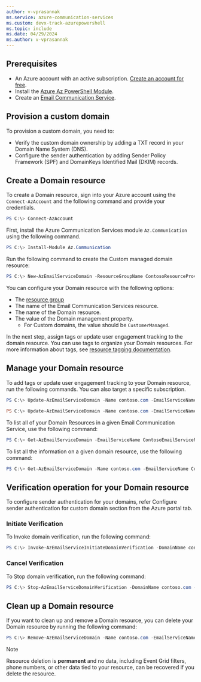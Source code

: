```yaml
---
author: v-vprasannak
ms.service: azure-communication-services
ms.custom: devx-track-azurepowershell
ms.topic: include
ms.date: 04/29/2024
ms.author: v-vprasannak
---
```

## Prerequisites

- An Azure account with an active subscription. [Create an account for free](https://azure.microsoft.com/free/dotnet/).
- Install the [Azure Az PowerShell Module](/powershell/azure/).
- Create an [Email Communication Service](/azure/communication-services/quickstarts/email/create-email-communication-resource).

## Provision a custom domain

To provision a custom domain, you need to:
    
* Verify the custom domain ownership by adding a TXT record in your Domain Name System (DNS).
* Configure the sender authentication by adding Sender Policy Framework (SPF) and DomainKeys Identified Mail (DKIM) records.

## Create a Domain resource

To create a Domain resource, sign into your Azure account using the ```Connect-AzAccount``` and the following command and provide your credentials.

```PowerShell
PS C:\> Connect-AzAccount
```

First, install the Azure Communication Services module ```Az.Communication``` using the following command.

```PowerShell
PS C:\> Install-Module Az.Communication
```

Run the following command to create the Custom managed domain resource:

```PowerShell
PS C:\> New-AzEmailServiceDomain -ResourceGroupName ContosoResourceProvider1 -EmailServiceName ContosoEmailServiceResource1 -Name contoso.com -DomainManagement CustomerManaged
```

You can configure your Domain resource with the following options:

* The [resource group](../../../../azure-resource-manager/management/manage-resource-groups-powershell.md)
* The name of the Email Communication Services resource.
* The name of the Domain resource.
* The value of the Domain management property.
	* For Custom domains, the value should be `CustomerManaged`.

In the next step, assign tags or update user engagement tracking to the domain resource. You can use tags to organize your Domain resources. For more information about tags, see [resource tagging documentation](../../../../azure-resource-manager/management/tag-resources.md).

## Manage your Domain resource

To add tags or update user engagement tracking to your Domain resource, run the following commands. You can also target a specific subscription.

```PowerShell
PS C:\> Update-AzEmailServiceDomain -Name contoso.com -EmailServiceName ContosoEmailServiceResource1 -ResourceGroupName ContosoResourceProvider1 -Tag @{ExampleKey1="ExampleValue1"} -UserEngagementTracking 1

PS C:\> Update-AzEmailServiceDomain -Name contoso.com -EmailServiceName ContosoEmailServiceResource1 -ResourceGroupName ContosoResourceProvider1 -Tag @{ExampleKey1="ExampleValue1"} -UserEngagementTracking 0 -SubscriptionId SubscriptionID
```

To list all of your Domain Resources in a given Email Communication Service, use the following command:

```PowerShell
PS C:\> Get-AzEmailServiceDomain -EmailServiceName ContosoEmailServiceResource1 -ResourceGroupName ContosoResourceProvider1
```

To list all the information on a given domain resource, use the following command:

```PowerShell
PS C:\> Get-AzEmailServiceDomain -Name contoso.com -EmailServiceName ContosoEmailServiceResource1 -ResourceGroupName ContosoResourceProvider1
```

## Verification operation for your Domain resource

To configure sender authentication for your domains, refer Configure sender authentication for custom domain section from the Azure portal tab.

### Initiate Verification

To Invoke domain verification, run the following command:

```PowerShell
PS C:\> Invoke-AzEmailServiceInitiateDomainVerification -DomainName contoso.com -EmailServiceName ContosoEmailServiceResource1 -ResourceGroupName ContosoResourceProvider1 -VerificationType Domain
```

### Cancel Verification

To Stop domain verification, run the following command:

```PowerShell
PS C:\> Stop-AzEmailServiceDomainVerification -DomainName contoso.com -EmailServiceName ContosoEmailServiceResource1 -ResourceGroupName ContosoResourceProvider1 -VerificationType Domain
```

## Clean up a Domain resource

If you want to clean up and remove a Domain resource, you can delete your Domain resource by running the following command:

```PowerShell
PS C:\> Remove-AzEmailServiceDomain -Name contoso.com -EmailServiceName ContosoEmailServiceResource1 -ResourceGroupName ContosoResourceProvider1
```

> [!NOTE]
> Resource deletion is **permanent** and no data, including Event Grid filters, phone numbers, or other data tied to your resource, can be recovered if you delete the resource.
